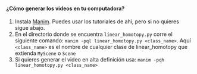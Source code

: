#### ¿Cómo generar los videos en tu computadora?
1. Instala [Manim](https://www.manim.community/). Puedes usar los tutoriales de ahí, pero si no quieres sigue abajo.
2. En el directorio donde se encuentra `linear_homotopy.py` corre el siguiente comando: `manim -pql linear_homotopy.py <class_name>`.
Aquí `<class_name>` es el nombre de cualquier clase de linear_homotopy que extienda `MyScene` o `Scene`
3. Si quieres generar el video en alta definición usa: `manim -pqh linear_homotopy.py <class_name>`
